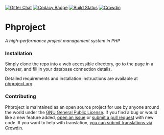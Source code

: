 [![Gitter Chat](https://img.shields.io/badge/Gitter-Join%20Chat-3498DB.svg)](https://gitter.im/Alanaktion/phproject?utm_source=badge&utm_medium=badge&utm_campaign=pr-badge)
[![Codacy Badge](https://api.codacy.com/project/badge/grade/2e382a33465448868ca2c0d4b1c937db)](https://www.codacy.com/app/alanaktion/phproject)
[![Build Status](https://api.travis-ci.org/Alanaktion/phproject.svg)](https://travis-ci.org/Alanaktion/phproject)
[![Crowdin](https://d322cqt584bo4o.cloudfront.net/phproject/localized.png)](https://crowdin.com/project/phproject)

Phproject
===========
*A high-performance project management system in PHP*

### Installation
Simply clone the repo into a web accessible directory, go to the page in a browser, and fill in your database connection details.

Detailed requirements and installation instructions are available at [phproject.org](http://www.phproject.org/install.html).

### Contributing
Phproject is maintained as an open source project for use by anyone around the world under the [GNU General Public License](http://www.gnu.org/licenses/gpl-3.0.txt). If you find a bug or would like a new feature added, [open an issue](https://github.com/Alanaktion/phproject/issues/new) or [submit a pull request](https://github.com/Alanaktion/phproject/compare/) with new code. If you want to help with translation, [you can submit translations via Crowdin](https://crowdin.com/project/phproject).
